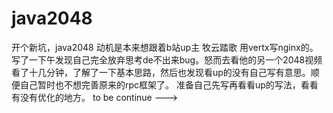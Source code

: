 # java2048
开个新坑，java2048
动机是本来想跟着b站up主 牧云踏歌 用vertx写nginx的。写了一下午发现自己完全放弃思考de不出来bug。怒而去看他的另一个2048视频
看了十几分钟，了解了一下基本思路，然后也发现看up的没有自己写有意思。顺便自己暂时也不想完善原来的rpc框架了。
准备自己先写再看看up的写法，看看有没有优化的地方。
to be continue --->

